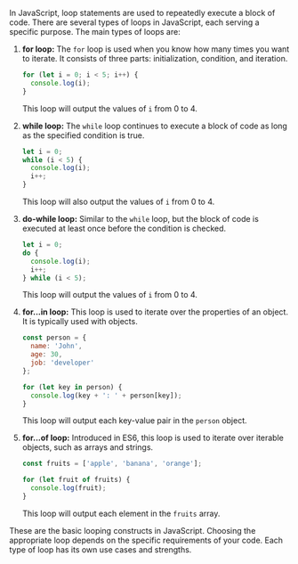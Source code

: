 In JavaScript, loop statements are used to repeatedly execute a block of code. There are several types of loops in JavaScript, each serving a specific purpose. The main types of loops are:

1. **for loop:**
   The `for` loop is used when you know how many times you want to iterate. It consists of three parts: initialization, condition, and iteration.

   ```javascript
   for (let i = 0; i < 5; i++) {
     console.log(i);
   }
   ```

   This loop will output the values of `i` from 0 to 4.

2. **while loop:**
   The `while` loop continues to execute a block of code as long as the specified condition is true.

   ```javascript
   let i = 0;
   while (i < 5) {
     console.log(i);
     i++;
   }
   ```

   This loop will also output the values of `i` from 0 to 4.

3. **do-while loop:**
   Similar to the `while` loop, but the block of code is executed at least once before the condition is checked.

   ```javascript
   let i = 0;
   do {
     console.log(i);
     i++;
   } while (i < 5);
   ```

   This loop will output the values of `i` from 0 to 4.

4. **for...in loop:**
   This loop is used to iterate over the properties of an object. It is typically used with objects.

   ```javascript
   const person = {
     name: 'John',
     age: 30,
     job: 'developer'
   };

   for (let key in person) {
     console.log(key + ': ' + person[key]);
   }
   ```

   This loop will output each key-value pair in the `person` object.

5. **for...of loop:**
   Introduced in ES6, this loop is used to iterate over iterable objects, such as arrays and strings.

   ```javascript
   const fruits = ['apple', 'banana', 'orange'];

   for (let fruit of fruits) {
     console.log(fruit);
   }
   ```

   This loop will output each element in the `fruits` array.

These are the basic looping constructs in JavaScript. Choosing the appropriate loop depends on the specific requirements of your code. Each type of loop has its own use cases and strengths.